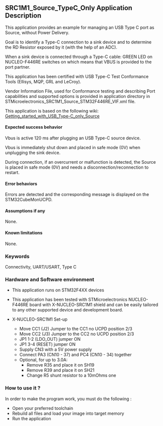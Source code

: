 
## <b>SRC1M1_Source_TypeC_Only Application Description</b>

This application provides an example for managing an USB Type C port as Source, without Power Delivery.

Goal is to identify a Type-C connection to a sink device and to determine the RD Resistor exposed by it (with the help of an ADC).

When a sink device is connected through a Type-C cable: GREEN LED on NUCLEO-F446RE switches on which means that VBUS is provided to the port partner.

This application has been certified with USB Type-C Test Conformance Tools (Ellisys, MQP, GRL and LeCroy).

Vendor Information File, used for Conformance testing and describing Port capabilities and supported options is provided in application directory in STMicroelectronics_SRC1M1_Source_STM32F446RE_VIF.xml file.

This application is based on the following wiki: [Getting_started_with_USB_Type-C_only_Source](https://wiki.st.com/stm32mcu/wiki/STM32StepByStep:Getting_started_with_USB_Type-C_only_Source)

####  <b>Expected success behavior</b>
Vbus is active 120 ms after plugging an USB Type-C source device.

Vbus is immediately shut down and placed in safe mode (0V) when unplugging the sink device.

During connection, if an overcurrent or malfunction is detected, the Source is placed in safe mode (0V) and needs a disconnection/reconnection to restart.

#### <b>Error behaviors</b>
Errors are detected and the corresponding message is displayed on the STM32CubeMonUCPD.

#### <b>Assumptions if any</b>
None.

#### <b>Known limitations</b>
None.

### <b>Keywords</b>

Connectivity, UART/USART, Type C

### <b>Hardware and Software environment</b>

  - This application runs on STM32F4XX devices
  - This application has been tested with STMicroelectronics NUCLEO-F446RE board with X-NUCLEO-SRC1M1 shield
    and can be easily tailored to any other supported device and development board.

- X-NUCLEO-SRC1M1 Set-up
    - Move CC1 (J2) Jumper to the CC1 no UCPD position 2/3
    - Move CC2 (J3) Jumper to the CC2 no UCPD position 2/3
    - JP1 1-2 (LDO_OUT) jumper ON
    - JP1 3-4 (RESET) jumper ON
    - Supply CN3 with a 5V power supply
    - Connect PA3 (CN10 - 37) and PC4 (CN10 - 34) together	
    - Optional, for up to 3.0A:
      - Remove R35 and place it on SH19
       - Remove R39 and place it on SH21
       - Change R5 shunt resistor to a 10mOhms one
	
### <b>How to use it ?</b>

In order to make the program work, you must do the following :

 - Open your preferred toolchain
 - Rebuild all files and load your image into target memory
 - Run the application


